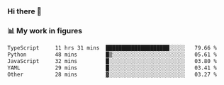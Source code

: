 ### Hi there 👋

### 📊 My work in figures

<!--START_SECTION:waka-->

```txt
TypeScript     11 hrs 31 mins  ████████████████████░░░░░   79.66 %
Python         48 mins         █▒░░░░░░░░░░░░░░░░░░░░░░░   05.61 %
JavaScript     32 mins         █░░░░░░░░░░░░░░░░░░░░░░░░   03.80 %
YAML           29 mins         █░░░░░░░░░░░░░░░░░░░░░░░░   03.41 %
Other          28 mins         ▓░░░░░░░░░░░░░░░░░░░░░░░░   03.27 %
```

<!--END_SECTION:waka-->
